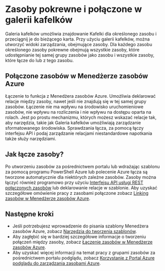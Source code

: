 <properties 
    pageTitle="Zasoby pokrewne i połączone w galerii kafelków" 
    description="Informacje na temat powiązanych i połączonych zasobów, które są wyświetlane w galerii kafelków portal Azure preview." 
    services="azure-portal" 
    documentationCenter="" 
    authors="adamabdelhamed" 
    manager="wpickett" 
    editor=""/>

<tags 
    ms.service="azure-portal" 
    ms.workload="multiple" 
    ms.tgt_pltfrm="na" 
    ms.devlang="na" 
    ms.topic="article" 
    ms.date="07/16/2015" 
    ms.author="adamab"/>

# <a name="related-and-linked-resources-in-the-tile-gallery"></a>Zasoby pokrewne i połączone w galerii kafelków

Galeria kafelków umożliwia znajdowanie Kafelki dla określonego zasobu i przeciągnij je do bieżącego karta. Przy użyciu galerii kafelków, można utworzyć widoki zarządzania, obejmujące zasoby. Dla każdego zasobu określonego zasoby pokrewne obejmują wszystkie zasoby, które udostępnianie tej samej grupy zasobów jako zasobu i wszystkie zasoby, które łącze do lub z tego zasobu.

## <a name="linked-resources-in-azure-resource-manager"></a>Połączone zasobów w Menedżerze zasobów Azure

Łączenie to funkcja z Menedżera zasobów Azure.  Umożliwia deklarować relacje między zasoby, nawet jeśli nie znajdują się w tej samej grupy zasobów. Łączenie nie ma wpływu na środowisko uruchomieniowe zasobów, nie wpływu na rozliczenia i nie wpływu na dostępu oparta na rolach.  Jest po prostu mechanizmu, których możesz wskazać relacje tak, aby narzędzia, takie jak Galeria kafelków umożliwiają zarządzanie sformatowanego środowiska.  Sprawdzania łącza, za pomocą łączy interfejsu API i podaj zarządzanie relacjami niestandardowe napotkania także służy narzędziami. 

## <a name="how-do-i-link-my-resources"></a>Jak łącze zasoby?

Po utworzeniu zasobów za pośrednictwem portalu lub wdrażając szablonu za pomocą programu PowerShell Azure lub polecenie Azure łącza są tworzone automatycznie dla niektórych zależne zasobów. Zasoby można łączyć również programowo przy użyciu [Interfejsu API usługi REST połączonych zasobów](https://msdn.microsoft.com/library/azure/mt238499.aspx) lub deklarowanie relacje w szablonie. Aby uzyskać szczegółowe omówienie pracy z zasobami połączone zobacz [Linking zasobów w Menedżerze zasobów Azure](../resource-group-link-resources.md).

## <a name="next-steps"></a>Następne kroki

- Jeśli potrzebujesz wprowadzenie do pisania szablony Menedżera zasobów Azure, zobacz [Narzędzia do tworzenia szablonów](../resource-group-authoring-templates.md).
- Aby zagłębić się w bardziej szczegółowe informacje o tworzeniu połączeń między zasoby, zobacz [Łączenie zasobów w Menedżerze zasobów Azure](../resource-group-link-resources.md).
- Aby uzyskać więcej informacji na temat pracy z grupami zasobów za pośrednictwem portalu podglądu, zobacz [Korzystanie z Portal Azure podglądu do zarządzania zasobami Azure](resource-group-portal.md).

